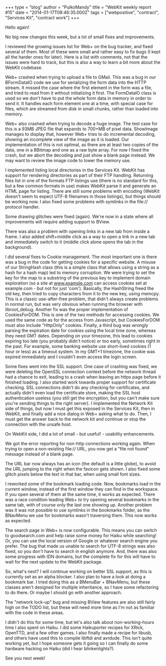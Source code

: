 +++
type = "blog"
author = "PulkoMandy"
title = "WebKit weekly report #15"
date = "2014-01-17T08:46:35.000Z"
tags = ["webpositive", "contract", "Services Kit", "contract work"]
+++

Hello again!

No big new changes this week, but a lot of small fixes and improvements.

I reviewed the growing issues list for Web+ on the bug tracker, and fixed several of them. Most of these were small and rather easy to fix bugs (I kept all the harder ones for later). Here is a list with comments, not that the issues were hard to track, but this is also a way to learn a bit more about the WebKit codebase.

Web+ crashed when trying to upload a file to GMail. This was a bug in our BFormDataIO code we use for serializing the form data into the HTTP stream. It missed the case where the first element in the form was a file, and tried to read from it without initializing it first. The FormDataIO class is used so we don't have to put the whole form data in memory in order to send it. It handles each form element one at a time, with special case for files, which are streamed from disk in small chunks, rather than loaded into memory.

Web+ also crashed when trying to decode a huge image. The test case for this is a 93MB JPEG file that expands to 700+MB of pixel data. ShowImage manages to display that, however Web+ tries to do incremental decoding, showing an incomplete view of the image as it is loaded. Our implementation of this is not optimal, as there are at least two copies of the data, one in a BBitmap and one as a raw byte array. For now I fixed the crash, but we abort the decoding and just show a blank page instead. We may want to review the image code to lower the memory use.

I implemented listing local directories in the Services Kit. WebKit has support for rendering directories as part of their FTP handling. Returning files list in one of the formats FTP listings use (there is no standard for this, but a few common formats in use) makes WebKit parse it and generate an HTML page for listing. There are still some problems with encoding (WebKit doesn't seem to expect UTF-8 filenames in those listings), but things should be working now. I also fixed some problems with symlinks in the file:// protocol handler.

Some drawing glitches were fixed (again). We're now in a state where all improvements will require adding support to BView.

There was also a problem with opening links in a new tab from inside a frame. I also added shift+middle click as a way to open a link in a new tab and immediately switch to it (middle click alone opens the tab in the background).

I did several fixes to Cookie management. The most important one is there was a bug in the code for getting cookies for a specific website. A misuse of our StringHash class (this is a simple class that allows using a string as a hash for a hash map) led to memory corruption. We were trying to set the key for the map to a substring of the previous key to implement domain exploration (so a site at www.example.com can access cookies set at example.com - but not for just 'com'). Basically, the HashString freed the old key, then tried to copy characters from it to the new key, using memcpy. This is a classic use-after-free problem, that didn't always create problems in normal run, but was very obvious when running the browser with libroot_debug. Another fix was the proper implementation of CookiesForDOM. This is one of the two methods for accessing cookies. We used the same code as for the access from Javascript, but CookiesForDOM must also include "HttpOnly" cookies. Finally, a third bug was wrongly parsing the expiration date for cookies using the local time zone, whereas they need GMT dates. Depending on your timezone, this lead to cookies expiring too late (you probably didn't notice) or too early, sometimes right in the past. For example, some banking website use short-lived cookies (1 hour or less) as a timeout system. In my GMT+1 timezone, the cookie was expired immediately and I couldn't even access the login screen.

Some fixes went into the SSL support. One case of crashing was fixed, we were deleting the OpenSSL connection context before the network thread had a chance to exit, leading to a crash when leaving an https page before it finished loading. I also started work towards proper support for certificate checking. SSL connections didn't do any checking for certificates, and actually didn't even load the certificate store, making the SSL host authentication useless (you still get the encryption, but you can't make sure you're sending things to the right server). I implemented the Network Kit side of things, but now I must get this exposed in the Services Kit, then in WebKit, and finally add a nice dialog in Web+ asking what to do. Then, I must get the answer back to the network kit and continue or stop the connection with the unsafe host.


On WebKit side, I did a lot of small - but useful! - usability enhancements.

We got the error reporting for non-http connections working again. When trying to open a non-existing file:// URL, you now get a "file not found" message instead of a blank page.

The URL bar now always has an icon (the default is a little globe), to avoid the URL jumping to the right when the favicon gets shown. I also fixed some glitch pixels below the text in that bar, when using small font sizes.

I reworked some of the bookmark loading code. Now, bookmarks load in the current window, instead of the first window they can find in the workspace. If you open several of them at the same time, it works as expected. There was a race condition leading Web+ to try opening several bookmarks in the same tab, with of course only the last one showing up. Another problem was it was not possible to use symlinks in the bookmarks folder, as the BNavMenu we use for bookmarks wasn't traversing them. This now works as expected.

The search page in Web+ is now configurable. This means you can switch to goodsearch.com and help raise some money for Haiku while searching! Or, you can use the local version of Google or whatever search engine you prefer. The bug that made us unable to search for UTF-8 strings was also fixed, so you don't have to search in english anymore. And, there was also some progress with IDN domains, but the complete fix for this will have to wait for the next update to the WebKit package.


So, what's next? I will continue working on better SSL support, as this is currently set as an alpha blocker. I also plan to have a look at doing a bookmark bar. I tried doing this as a BMenuBar + BNavMenu, but these classes aren't designed for multiple inheritance, so I have some refactoring to do there. Or maybe I should go with another approach.

The "network lock-up" bug and missing BView features are also still fairly high on the TODO list, but these will need more time as I'm not as familiar with the code in these areas.


I didn't do this for some time, but let's also talk about non-working-hours time I also spent on Haiku. I did some Haikuporter recipes for XRick, OpenTTD, and a few other games. I also finally made a recipe for libusb, and others have used this to compile libftdi and avrdude. This isn't quite working yet, but I hope someone gets it going so I can finally do some hardware hacking on Haiku (did I hear blinkenlights?).

See you next week!